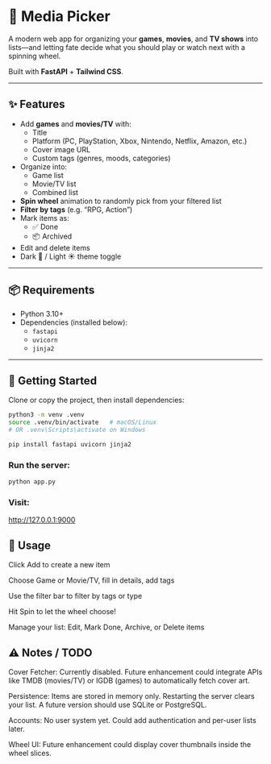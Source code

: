 # 🎯 Media Picker

A modern web app for organizing your **games**, **movies**, and **TV shows** into lists—and letting fate decide what you should play or watch next with a spinning wheel.  

Built with **FastAPI** + **Tailwind CSS**.

---

## ✨ Features

- Add **games** and **movies/TV** with:
  - Title  
  - Platform (PC, PlayStation, Xbox, Nintendo, Netflix, Amazon, etc.)  
  - Cover image URL  
  - Custom tags (genres, moods, categories)  
- Organize into:
  - Game list  
  - Movie/TV list  
  - Combined list  
- **Spin wheel** animation to randomly pick from your filtered list  
- **Filter by tags** (e.g. “RPG, Action”)  
- Mark items as:
  - ✅ Done  
  - 📦 Archived  
- Edit and delete items  
- Dark 🌙 / Light ☀️ theme toggle  

---

## 📦 Requirements

- Python 3.10+  
- Dependencies (installed below):
  - `fastapi`
  - `uvicorn`
  - `jinja2`

---

## 🚀 Getting Started

Clone or copy the project, then install dependencies:

```bash
python3 -m venv .venv
source .venv/bin/activate   # macOS/Linux
# OR .venv\Scripts\activate on Windows

pip install fastapi uvicorn jinja2
```

### Run the server:

```bash
python app.py
```

### Visit:

http://127.0.0.1:9000


## 📝 Usage

Click Add to create a new item

Choose Game or Movie/TV, fill in details, add tags

Use the filter bar to filter by tags or type

Hit Spin to let the wheel choose!

Manage your list: Edit, Mark Done, Archive, or Delete items

## ⚠️ Notes / TODO

Cover Fetcher: Currently disabled. Future enhancement could integrate APIs like TMDB (movies/TV) or IGDB (games) to automatically fetch cover art.

Persistence: Items are stored in memory only. Restarting the server clears your list. A future version should use SQLite or PostgreSQL.

Accounts: No user system yet. Could add authentication and per-user lists later.

Wheel UI: Future enhancement could display cover thumbnails inside the wheel slices.
